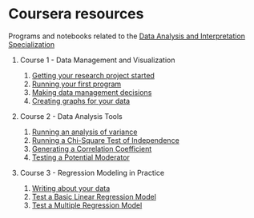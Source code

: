 # Coursera resources

Programs and notebooks related to the [Data Analysis and Interpretation Specialization](https://www.coursera.org/specializations/data-analysis)

1. Course 1 - Data Management and Visualization
    1. [Getting your research project started](http://fcollonval.tumblr.com/post/144046667654/is-internet-usage-increasing-suicide-rate)
    2. [Running your first program](Data_Analysis_First_Program.ipynb)
    3. [Making data management decisions](Making_Data_Management.ipynb)
    4. [Creating graphs for your data](Visualizing_Data.ipynb)

2. Course 2 - Data Analysis Tools
    1. [Running an analysis of variance](Analysis_Variance.ipynb)
    2. [Running a Chi-Square Test of Independence](Chi-Square_Test.ipynb)
    3. [Generating a Correlation Coefficient](PearsonCorrelation.ipynb)
    4. [Testing a Potential Moderator](PotentialModerator.ipynb)

3. Course 3 - Regression Modeling in Practice
    1. [Writing about your data](WritingAboutData.ipynb)
    2. [Test a Basic Linear Regression Model](BasicLinearRegression.ipynb)
    3. [Test a Multiple Regression Model](MultipleRegression.ipynb)
    
